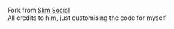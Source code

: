 Fork from <a href="https://github.com/rignaneseleo/SlimSocial-for-Facebook">Slim Social</a>
<br>
All credits to him, just customising the code for myself
